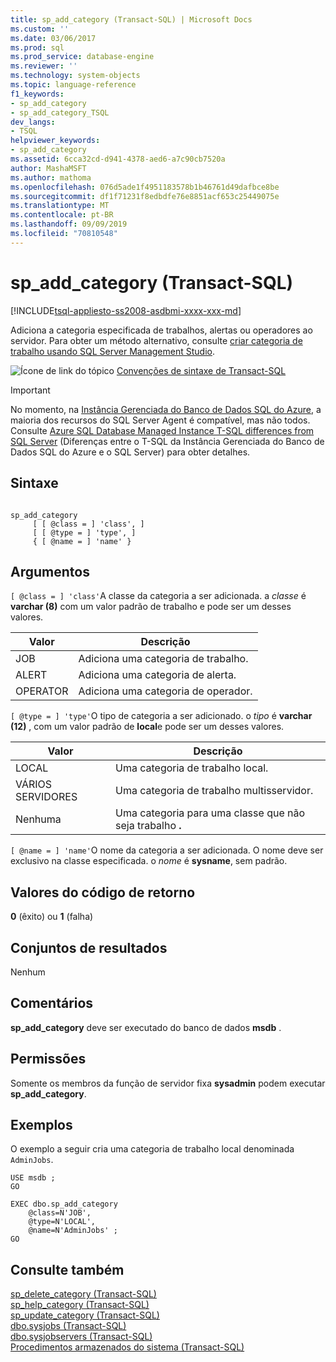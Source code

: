 ```yaml
---
title: sp_add_category (Transact-SQL) | Microsoft Docs
ms.custom: ''
ms.date: 03/06/2017
ms.prod: sql
ms.prod_service: database-engine
ms.reviewer: ''
ms.technology: system-objects
ms.topic: language-reference
f1_keywords:
- sp_add_category
- sp_add_category_TSQL
dev_langs:
- TSQL
helpviewer_keywords:
- sp_add_category
ms.assetid: 6cca32cd-d941-4378-aed6-a7c90cb7520a
author: MashaMSFT
ms.author: mathoma
ms.openlocfilehash: 076d5ade1f4951183578b1b46761d49dafbce8be
ms.sourcegitcommit: df1f71231f8edbdfe76e8851acf653c25449075e
ms.translationtype: MT
ms.contentlocale: pt-BR
ms.lasthandoff: 09/09/2019
ms.locfileid: "70810548"
---
```

# <a name="sp_add_category-transact-sql"></a>sp_add_category (Transact-SQL)
[!INCLUDE[tsql-appliesto-ss2008-asdbmi-xxxx-xxx-md](../../includes/tsql-appliesto-ss2008-asdbmi-xxxx-xxx-md.md)]

  Adiciona a categoria especificada de trabalhos, alertas ou operadores ao servidor. Para obter um método alternativo, consulte [criar categoria de trabalho usando SQL Server Management Studio](/sql/ssms/agent/create-a-job-category).
  
 ![Ícone de link do tópico](../../database-engine/configure-windows/media/topic-link.gif "Ícone de link do tópico") [Convenções de sintaxe de Transact-SQL](../../t-sql/language-elements/transact-sql-syntax-conventions-transact-sql.md)  
  
 > [!IMPORTANT]  
 > No momento, na [Instância Gerenciada do Banco de Dados SQL do Azure](https://docs.microsoft.com/azure/sql-database/sql-database-managed-instance), a maioria dos recursos do SQL Server Agent é compatível, mas não todos. Consulte [Azure SQL Database Managed Instance T-SQL differences from SQL Server](https://docs.microsoft.com/azure/sql-database/sql-database-managed-instance-transact-sql-information#sql-server-agent) (Diferenças entre o T-SQL da Instância Gerenciada do Banco de Dados SQL do Azure e o SQL Server) para obter detalhes.
  
## <a name="syntax"></a>Sintaxe  
  
```  
  
sp_add_category   
     [ [ @class = ] 'class', ]   
     [ [ @type = ] 'type', ]   
     { [ @name = ] 'name' }  
```  
  
## <a name="arguments"></a>Argumentos  
`[ @class = ] 'class'`A classe da categoria a ser adicionada. a *classe* é **varchar (8)** com um valor padrão de trabalho e pode ser um desses valores.  
  
|Valor|Descrição|  
|-----------|-----------------|  
|JOB|Adiciona uma categoria de trabalho.|  
|ALERT|Adiciona uma categoria de alerta.|  
|OPERATOR|Adiciona uma categoria de operador.|  
  
`[ @type = ] 'type'`O tipo de categoria a ser adicionado. o *tipo* é **varchar (12)** , com um valor padrão de **local**e pode ser um desses valores.  
  
|Valor|Descrição|  
|-----------|-----------------|  
|LOCAL|Uma categoria de trabalho local.|  
|VÁRIOS SERVIDORES|Uma categoria de trabalho multisservidor.|  
|Nenhuma|Uma categoria para uma classe que não seja trabalho **.**|  
  
`[ @name = ] 'name'`O nome da categoria a ser adicionada. O nome deve ser exclusivo na classe especificada. o *nome* é **sysname**, sem padrão.  
  
## <a name="return-code-values"></a>Valores do código de retorno  
 **0** (êxito) ou **1** (falha)  
  
## <a name="result-sets"></a>Conjuntos de resultados  
 Nenhum  
  
## <a name="remarks"></a>Comentários  
 **sp_add_category** deve ser executado do banco de dados **msdb** .  
  
## <a name="permissions"></a>Permissões  
 Somente os membros da função de servidor fixa **sysadmin** podem executar **sp_add_category**.  
  
## <a name="examples"></a>Exemplos  
 O exemplo a seguir cria uma categoria de trabalho local denominada `AdminJobs`.  
  
```  
USE msdb ;  
GO  
  
EXEC dbo.sp_add_category  
    @class=N'JOB',  
    @type=N'LOCAL',  
    @name=N'AdminJobs' ;  
GO  
```  
  
## <a name="see-also"></a>Consulte também  
 [sp_delete_category &#40;Transact-SQL&#41;](../../relational-databases/system-stored-procedures/sp-delete-category-transact-sql.md)   
 [sp_help_category &#40;Transact-SQL&#41;](../../relational-databases/system-stored-procedures/sp-help-category-transact-sql.md)   
 [sp_update_category &#40;Transact-SQL&#41;](../../relational-databases/system-stored-procedures/sp-update-category-transact-sql.md)   
 [dbo.sysjobs &#40;Transact-SQL&#41;](../../relational-databases/system-tables/dbo-sysjobs-transact-sql.md)   
 [dbo.sysjobservers &#40;Transact-SQL&#41;](../../relational-databases/system-tables/dbo-sysjobservers-transact-sql.md)   
 [Procedimentos armazenados do sistema &#40;Transact-SQL&#41;](../../relational-databases/system-stored-procedures/system-stored-procedures-transact-sql.md)  
  
  
